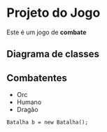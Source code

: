 # Projeto do Jogo

Este é um jogo de **combate**

## Diagrama de classes


## Combatentes

- Orc
- Humano
- Dragão

```
Batalha b = new Batalha();
```